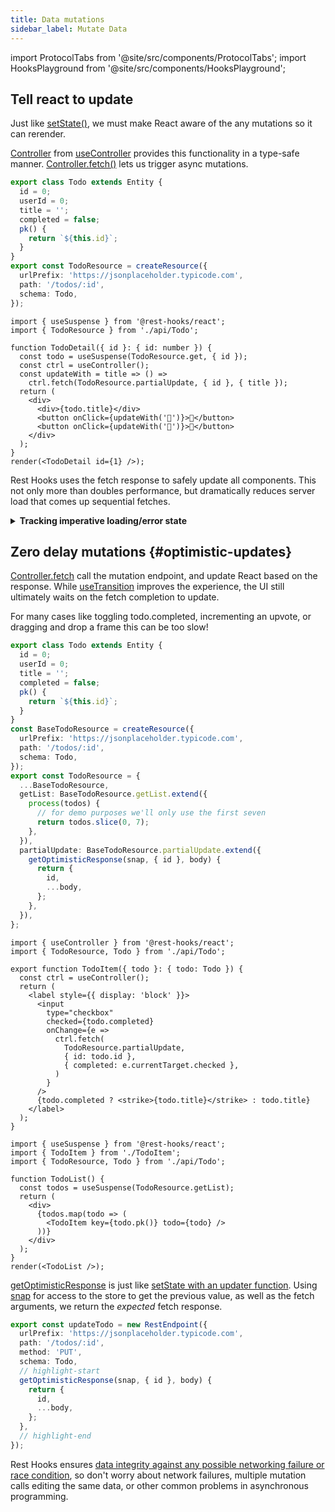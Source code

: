 ```yaml
---
title: Data mutations
sidebar_label: Mutate Data
---
```


import ProtocolTabs from '@site/src/components/ProtocolTabs';
import HooksPlayground from '@site/src/components/HooksPlayground';

<head>
  <title>Mutating Asynchronous Data with Rest Hooks</title>
  <meta name="docsearch:pagerank" content="40"/>
</head>

## Tell react to update

Just like [setState()](https://beta.reactjs.org/apis/react/useState), we must make React aware of the any mutations so it can rerender.

[Controller](../api/Controller.md) from [useController](../api/useController.md) provides this functionality in a type-safe manner.
[Controller.fetch()](../api/Controller.md#fetch) lets us trigger async mutations.

[//]: # 'TODO: Add create, and delete examples as well (in tabs)'

<HooksPlayground defaultOpen="n" row>

```ts title="api/Todo.ts" collapsed
export class Todo extends Entity {
  id = 0;
  userId = 0;
  title = '';
  completed = false;
  pk() {
    return `${this.id}`;
  }
}
export const TodoResource = createResource({
  urlPrefix: 'https://jsonplaceholder.typicode.com',
  path: '/todos/:id',
  schema: Todo,
});
```

```tsx title="Todo.tsx" {8}
import { useSuspense } from '@rest-hooks/react';
import { TodoResource } from './api/Todo';

function TodoDetail({ id }: { id: number }) {
  const todo = useSuspense(TodoResource.get, { id });
  const ctrl = useController();
  const updateWith = title => () =>
    ctrl.fetch(TodoResource.partialUpdate, { id }, { title });
  return (
    <div>
      <div>{todo.title}</div>
      <button onClick={updateWith('🥑')}>🥑</button>
      <button onClick={updateWith('💖')}>💖</button>
    </div>
  );
}
render(<TodoDetail id={1} />);
```

</HooksPlayground>

Rest Hooks uses the fetch response to safely update all components. This not only more than doubles
performance, but dramatically reduces server load that comes up sequential fetches.

<details><summary><b>Tracking imperative loading/error state</b></summary>

[useLoading()](../api/useLoading.md) enhances async functions by tracking their loading and error states.

```tsx
import { useController } from '@rest-hooks/react';
import { useLoading } from '@rest-hooks/hooks';

function ArticleEdit() {
  const ctrl = useController();
  // highlight-next-line
  const [handleSubmit, loading, error] = useLoading(
    data => ctrl.fetch(todoUpdate, { id }, data),
    [ctrl],
  );
  return <ArticleForm onSubmit={handleSubmit} loading={loading} />;
}
```

React 18 version with [useTransition](https://beta.reactjs.org/apis/react/useTransition)

```tsx
import { useTransition } from 'react';
import { useController } from '@rest-hooks/react';
import { useLoading } from '@rest-hooks/hooks';

function ArticleEdit() {
  const ctrl = useController();
  const [loading, startTransition] = useTransition();
  const handleSubmit = data =>
    startTransition(() => ctrl.fetch(todoUpdate, { id }, data));
  return <ArticleForm onSubmit={handleSubmit} loading={loading} />;
}
```

</details>

## Zero delay mutations {#optimistic-updates}

[Controller.fetch](../api/Controller.md#fetch) call the mutation endpoint, and update React based on the response.
While [useTransition](https://beta.reactjs.org/apis/react/useTransition) improves the experience,
the UI still ultimately waits on the fetch completion to update.

For many cases like toggling todo.completed, incrementing an upvote, or dragging and drop
a frame this can be too slow!

<HooksPlayground defaultOpen="n" row>

```ts title="api/Todo.ts" collapsed
export class Todo extends Entity {
  id = 0;
  userId = 0;
  title = '';
  completed = false;
  pk() {
    return `${this.id}`;
  }
}
const BaseTodoResource = createResource({
  urlPrefix: 'https://jsonplaceholder.typicode.com',
  path: '/todos/:id',
  schema: Todo,
});
export const TodoResource = {
  ...BaseTodoResource,
  getList: BaseTodoResource.getList.extend({
    process(todos) {
      // for demo purposes we'll only use the first seven
      return todos.slice(0, 7);
    },
  }),
  partialUpdate: BaseTodoResource.partialUpdate.extend({
    getOptimisticResponse(snap, { id }, body) {
      return {
        id,
        ...body,
      };
    },
  }),
};
```

```tsx title="TodoItem.tsx" {12}
import { useController } from '@rest-hooks/react';
import { TodoResource, Todo } from './api/Todo';

export function TodoItem({ todo }: { todo: Todo }) {
  const ctrl = useController();
  return (
    <label style={{ display: 'block' }}>
      <input
        type="checkbox"
        checked={todo.completed}
        onChange={e =>
          ctrl.fetch(
            TodoResource.partialUpdate,
            { id: todo.id },
            { completed: e.currentTarget.checked },
          )
        }
      />
      {todo.completed ? <strike>{todo.title}</strike> : todo.title}
    </label>
  );
}
```

```tsx title="TodoList.tsx" collapsed
import { useSuspense } from '@rest-hooks/react';
import { TodoItem } from './TodoItem';
import { TodoResource, Todo } from './api/Todo';

function TodoList() {
  const todos = useSuspense(TodoResource.getList);
  return (
    <div>
      {todos.map(todo => (
        <TodoItem key={todo.pk()} todo={todo} />
      ))}
    </div>
  );
}
render(<TodoList />);
```

</HooksPlayground>

[getOptimisticResponse](/rest/guides/optimistic-updates) is just like [setState with an updater function](https://beta.reactjs.org/apis/react/useState#updating-state-based-on-the-previous-state). Using [snap](../api/Snapshot.md) for access to the store to get the previous
value, as well as the fetch arguments, we return the _expected_ fetch response.

```typescript
export const updateTodo = new RestEndpoint({
  urlPrefix: 'https://jsonplaceholder.typicode.com',
  path: '/todos/:id',
  method: 'PUT',
  schema: Todo,
  // highlight-start
  getOptimisticResponse(snap, { id }, body) {
    return {
      id,
      ...body,
    };
  },
  // highlight-end
});
```

Rest Hooks ensures [data integrity against any possible networking failure or race condition](/rest/guides/optimistic-updates#optimistic-transforms), so don't
worry about network failures, multiple mutation calls editing the same data, or other common
problems in asynchronous programming.
